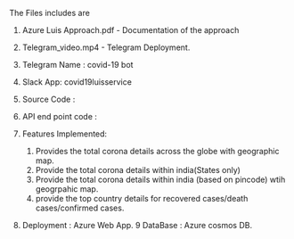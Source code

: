 The Files includes are

1. Azure Luis Approach.pdf - Documentation of the approach
2. Telegram_video.mp4 - Telegram Deployment.
3. Telegram Name : covid-19 bot
4. Slack App: covid19luisservice
5. Source Code : 
6. API end point code :
7. Features Implemented:
    1. Provides the total corona details across the globe with geographic map.
    2. Provide the total corona details within india(States only)
    3. Provide the total corona details within india (based on pincode) wtih geogrpahic map.
    4. provide the top country details for recovered cases/death cases/confirmed cases.
   
8. Deployment : Azure Web App.
9 DataBase : Azure cosmos DB.